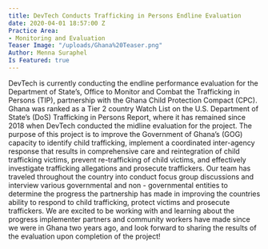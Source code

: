 ```yaml
---
title: DevTech Conducts Trafficking in Persons Endline Evaluation
date: 2020-04-01 18:57:00 Z
Practice Area:
- Monitoring and Evaluation
Teaser Image: "/uploads/Ghana%20Teaser.png"
Author: Menna Suraphel
Is Featured: true
---
```


DevTech is currently conducting the endline performance evaluation for the Department of State’s, Office to Monitor and Combat the Trafficking in Persons (TIP), partnership with the Ghana Child Protection Compact (CPC). Ghana was ranked as a Tier 2 country Watch List on the U.S. Department of State’s (DoS) Trafficking in Persons Report, where it has remained since 2018 when DevTech conducted the midline evaluation for the project. The purpose of this project is to improve the Government of Ghana’s (GOG) capacity to identify child trafficking, implement a coordinated inter-agency response that results in comprehensive care and reintegration of child trafficking victims, prevent re-trafficking of child victims, and effectively investigate trafficking allegations and prosecute traffickers.  Our team has traveled throughout the country into conduct focus group discussions and interview various governmental and non - governmental entities to determine the progress the partnership has made in improving the countries ability to respond to child trafficking, protect victims and prosecute traffickers. We are excited to be working with and learning about the progress implementer partners and community workers have made since we were in Ghana two years ago, and look forward to sharing the results of the evaluation upon completion of the project!